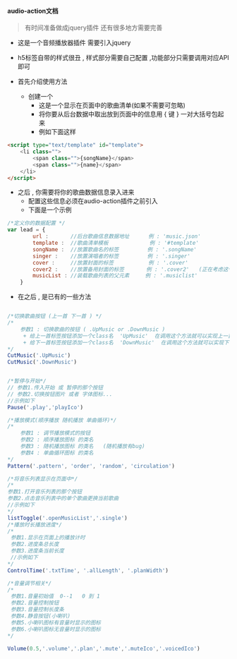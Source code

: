 ﻿
#### audio-action文档

> 有时间准备做成jquery插件 还有很多地方需要完善

+ 这是一个音频播放器插件 需要引入jquery 
+ h5标签自带的样式很丑 , 样式部分需要自己配置 ,功能部分只需要调用对应API即可

+ 首先介绍使用方法  
    - 创建一个  <script type="text/template" id="template"> </script>
        * 这是一个显示在页面中的歌曲清单(如果不需要可忽略)
        * 将你要从后台数据中取出放到页面中的信息用 { 键 } 一对大括号包起来
        * 例如下面这样
```html
<script type="text/template" id="template">
    <li class="">
        <span class="">{songName}</span>
        <span class="">{name}</span>
    </li>
</script>
```
+ 之后 , 你需要将你的歌曲数据信息录入进来
    - 配置这些信息必须在audio-action插件之前引入
    - 下面是一个示例

```js
/*定义你的数据配置 */
var lead = {
        url :       //后台歌曲信息数据地址      例 : 'music.json'
        template :  //歌曲清单模板             例 : '#template'
        songName :  //放置歌曲名的标签         例 : '.songName'
        singer :    //放置演唱者的标签         例 : '.singer'
        cover :     //放置封面的标签           例 : '.cover'
        cover2 :    //放置备用封面的标签       例 : '.cover2'   (正在考虑这个到底有没有用)
        musicList : //装载歌曲列表的父元素     例 : '.musiclist'
    }
```

+ 在之后 , 是已有的一些方法


```js

/*切换歌曲按钮 (上一首 下一首 ) */
/*
    参数1 : 切换歌曲的按钮 ( .UpMusic or .DownMusic )
     + 给上一首标签按钮添加一个class名  'UpMusic'  在调用这个方法就可以实现上一首功能
     + 给下一首标签按钮添加一个class名  'DownMusic'  在调用这个方法就可以实现下一首功能
*/
CutMusic('.UpMusic')
CutMusic('.DownMusic')


/*暂停与开始*/
// 参数1.传入开始 或 暂停的那个按钮
// 参数2.切换按钮图片 或者 字体图标...
//示例如下
Pause('.play','playIco')

/*播放模式(顺序播放 随机播放 单曲循环)*/
/*
    参数1 : 调节播放模式的按钮
    参数2 : 顺序播放图标 的类名
    参数3 : 随机播放图标 的类名   (随机播放有bug)
    参数4 : 单曲循环图标 的类名 
*/
Pattern('.pattern', 'order', 'random', 'circulation')

/*将音乐列表显示在页面中*/
/*
参数1.打开音乐列表的那个按钮
参数2.点击音乐列表中的单个歌曲更换当前歌曲
//示例如下
*/
listToggle('.openMusicList','.single')
/*播放时长播放进度*/
/*
 参数1.显示在页面上的播放计时
 参数2.进度条总长度
 参数3.进度条当前长度
 //示例如下
*/
ControlTime('.txtTime', '.allLength', '.planWidth')

/*音量调节相关*/
/*
 参数1.音量初始值  0--1   0 到 1
 参数2.音量控制按钮
 参数3.音量控制长度条
 参数4.静音按钮(小喇叭)
 参数5.小喇叭图标有音量时显示的图标  
 参数6.小喇叭图标无音量时显示的图标  
*/

Volume(0.5,'.volume','.plan','.mute','.muteIco','.voicedIco')
```
